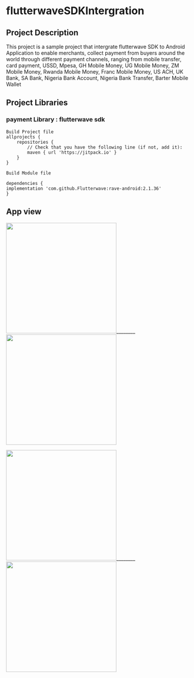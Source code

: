 # flutterwaveSDKIntergration

## Project Description 
This project is a sample project that intergrate flutterwave SDK to Android Application to enable merchants, collect payment from buyers around the world  through  different payment channels, ranging from mobile transfer, card payment, USSD, Mpesa, GH Mobile Money, UG Mobile Money, ZM Mobile Money, Rwanda Mobile Money, Franc Mobile Money, US ACH, UK Bank, SA Bank, Nigeria Bank Account, Nigeria Bank Transfer, Barter Mobile Wallet 

## Project Libraries

### payment Library : flutterwave sdk 

```
Build Project file 
allprojects {
    repositories {
        // Check that you have the following line (if not, add it):
        maven { url 'https://jitpack.io' }
    }
}

Build Module file 

dependencies {
implementation 'com.github.Flutterwave:rave-android:2.1.36'
} 
```
## App view
<img src="https://user-images.githubusercontent.com/46386915/132732456-3bd6b2e8-f733-4515-b3fa-71b178966a13.png" width="300">________ <img src="https://user-images.githubusercontent.com/46386915/132732502-50a5bd67-2a7a-4957-9580-6adf795ace9b.png" width="300">

<img src="https://user-images.githubusercontent.com/46386915/132732525-f8bad330-5e5e-4422-82f0-192f6ad2627e.png" width="300">________ <img src="https://user-images.githubusercontent.com/46386915/132732551-887a4785-4eff-4718-b7d9-6329926d9834.png" width="300">


